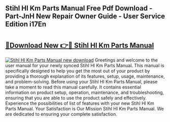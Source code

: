 ## Stihl Hl Km Parts Manual Free Pdf Download - Part-JnH New Repair Owner Guide - User Service Edition i17En

# <h2><a href="http://bc48843.oget.top/?id=Stihl+Hl+Km+Parts+Manual">🔗Download New 👉🔴 Stihl Hl Km Parts Manual</a></h2>

[![Stihl Hl Km Parts Manual new download](https://i.imgur.com/5g1atiW.png)](http://bc48843.oget.top/?id=Stihl+Hl+Km+Parts+Manual)
Greetings and welcome to the user manual for your newly synced Stihl Hl Km Parts Manual. This manual is specifically designed to help you get the most out of your product by providing a thorough explanation of its features, setup, usage, maintenance, and problem-solving. Before using your Stihl Hl Km Parts Manual, please take a moment to read this manual carefully. It contains essential information on product setup, operation, maintenance, and troubleshooting, ensuring that you are able to use the product safely and effectively. Experience the possibilities of list of features with your new Stihl Hl Km Parts Manual. Your Satisfaction is Our Mission Stihl Hl Km Parts Manual. We are dedicated to ensuring your complete satisfaction.

